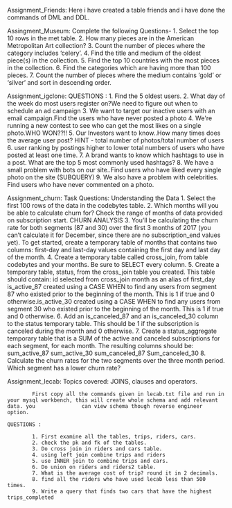 Assignment_Friends:
        Here i have created a table friends and i have done the commands of DML and DDL.
        
Assingment_Museum:
         Complete the following Questions-
          1. Select the top 10 rows in the met table.
          2. How many pieces are in the American Metropolitan Art collection?
          3. Count the number of pieces where the category includes ‘celery’.
          4. Find the title and medium of the oldest piece(s) in the collection.
          5. Find the top 10 countries with the most pieces in the collection.
          6. Find the categories which are having more than 100 pieces.
          7. Count the number of pieces where the medium contains ‘gold’ or ‘silver’ and sort in descending order.
          
 Assignment_igclone:
          QUESTIONS :
          1. Find the 5 oldest users.
          2. What day of the week do most users register on?We need to figure out when to schedule an ad campaign
          3. We want to target our inactive users with an email campaign.Find the users who have never posted a photo
          4. We're running a new contest to see who can get the most likes on a single photo.WHO WON??!!
          5. Our Investors want to know..How many times does the average user post?
          HINT - total number of photos/total number of users
          6. user ranking by postings higher to lower total numbers of users who have posted at least one time.
          7. A brand wants to know which hashtags to use in a post. What are the top 5 most commonly used hashtags?
          8. We have a small problem with bots on our site..Find users who have liked every single photo on the site (SUBQUERY)
          9. We also have a problem with celebrities. Find users who have never commented on a photo.

Assignment_churn:
        Task Questions:
                Understanding the Data
                1. Select the first 100 rows of the data in the codebytes table.
                2. Which months will you be able to calculate churn for? Check the range of months of data provided on subscription start.
                    CHURN ANALYSIS
                3. You’ll be calculating the churn rate for both segments (87 and 30) over the first 3 months of 2017 (you can’t calculate it for December,                     since there are no subscription_end values yet). To get started, create a temporary table of months that contains two columns: first-day                     and last-day values containing the first day and last day of the month.
                4. Create a temporary table called cross_join, from table codebytes and your months. Be sure to SELECT every column.
                5. Create a temporary table, status, from the cross_join table you created. This table should contain:
                    id selected from cross_join
                    month as an alias of first_day
                    is_active_87 created using a CASE WHEN to find any users from segment 87 who existed prior to the beginning of the month. This is 1 if                       true and 0 otherwise.is_active_30 created using a CASE WHEN to find any users from segment 30 who existed prior to the beginning of the                     month. This is 1 if true and 0 otherwise.
                6. Add an is_canceled_87 and an is_canceled_30 column to the status temporary table. This should be 1 if the subscription is canceled during                    the month and 0 otherwise.
                7. Create a status_aggregate temporary table that is a SUM of the active and canceled subscriptions for each segment, for each month.
                    The resulting columns should be:
                    sum_active_87
                    sum_active_30
                    sum_canceled_87
                    Sum_canceled_30
                8. Calculate the churn rates for the two segments over the three month period. Which segment has a lower churn rate?
                
            
Assignment_lecab:
          Topics covered: JOINS, clauses and operators.

            First copy all the commands given in lecab.txt file and run in your mysql workbench, this will create whole schema and add relevant data. you               can view schema though reverse engineer option.

    QUESTIONS :

            1. First examine all the tables, trips, riders, cars.
            2. check the pk and fk of the tables.
            3. Do cross join in riders and cars table.
            4. using left join combine trips and riders
            5. use INNER join to combine trips and cars.
            6. Do union on riders and riders2 table.
            7. What is the average cost of trip? round it in 2 decimals.
            8. find all the riders who have used lecab less than 500 times.
            9. Write a query that finds two cars that have the highest trips_completed


                
                
                
                
                
                
                
                
                
              
